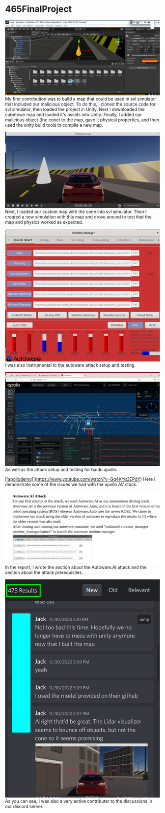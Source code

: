 # 465FinalProject

![unity](./images/unity.png)
My first contribution was to build a map that could be used in svl simulator that included our malicious object. To do this, I cloned the source code for svl simulator, then loaded the project in Unity. Next I downloaded the cubetown map and loaded it's assets into Unity. Finally, I added our malicious object (the cone) to the map, gave it physical properties, and then used the unity build tools to compile a new map.

![svlsim](./images/svlsim.png)
Next, I loaded our custom map with the cone into svl simulator. Then I created a new simulation with this map and drove around to test that the map and physics worked as expected. 

![badcpu](./images/badcpu.png)
I was also instrumental to the autoware attack setup and testing.

![apollo](./images/apollo.png)
As well as the attack setup and testing for baidu apollo.

[![apollodemo]](./images/yt.jpg )](https://www.youtube.com/watch?v=Gq4KYq3EPdY)
Here I demonstrate some of the issues we had with the apollo AV stack.

![report](./images/report.png)
In the report, I wrote the section about the Autoware.AI attack and the section about the attack prerequisites. 

![discord](./images/discord.png)
As you can see, I was also a very active contributer to the discussions in our discord server. 

